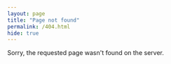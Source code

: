 ```yaml
---
layout: page
title: "Page not found"
permalink: /404.html
hide: true
---
```

Sorry, the requested page wasn't found on the server.